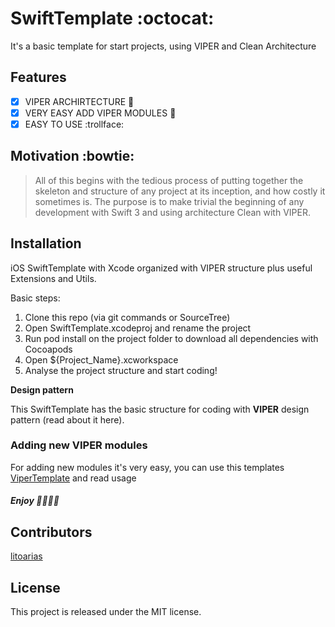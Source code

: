 # SwiftTemplate :octocat:
It's a basic template for start projects, using VIPER and Clean Architecture

## Features
- [x] VIPER ARCHIRTECTURE :heartbeat:
- [x] VERY EASY ADD VIPER MODULES :metal:
- [x] EASY TO USE :trollface:

## Motivation :bowtie:
>All of this begins with the tedious process of putting together the skeleton and structure of any project at its inception, and how costly it sometimes is. The purpose is to make trivial the beginning of any development with Swift 3 and using architecture Clean with VIPER.

## Installation 
iOS SwiftTemplate with Xcode organized with VIPER structure plus useful Extensions and Utils.

Basic steps:

 1. Clone this repo (via git commands or SourceTree)
 2. Open SwiftTemplate.xcodeproj and rename the project
 3. Run pod install on the project folder to download all dependencies with Cocoapods
 4. Open ${Project_Name}.xcworkspace
 5. Analyse the project structure and start coding!

**Design pattern**

This SwiftTemplate has the basic structure for coding with **VIPER** design pattern (read about it here).

### Adding new VIPER modules
For adding new modules it's very easy, you can use this templates [ViperTemplate](https://github.com/litoarias/ViperTemplate/) and read usage

##### Enjoy :tada::tada::tada::tada:

## Contributors
[litoarias](https://github.com/litoarias/)

## License
This project is released under the MIT license.

